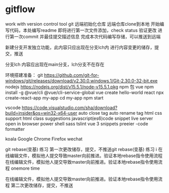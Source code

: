 # gitflow
work with version control tool git
远端初始化仓库
远端仓库clone到本地
开始编写代码，本处编写readme
即将进行第一次文件添加，check status 验证更改
进行第一次commit 并最佳提交描述信息
完成本次代码编写存储，可以推送到远端

新建分支开发独立功能，此内容只应出现在分支lch内
进行内容变更的储存，提交，推送

分支lch 内容应出现在main分支，lch分支不在存在

环境搭建准备：
git 
    https://github.com/git-for-windows/git/releases/download/v2.30.0.windows.1/Git-2.30.0-32-bit.exe
nodejs
    https://nodejs.org/dist/v15.5.1/node-v15.5.1.pkg
npm 包
    vue 
        npm install -g @vue/cli @vue/cli-service-global
        vue create hello-world
    react
        npx create-react-app my-app
        cd my-app
        npm start


vscode
    https://code.visualstudio.com/sha/download?build=insider&os=win32-x64-user
    auto close tag
    auto rename tag
    html css support 
    html class suggestions
    javascript(es6)code snippet
    live server
    open in browser
    power shell
    sass
    tslint
    vue 3 snippets
    preeier -code formatter

koala
Google Chrome   Firefox
wechat 

git rebase(变基) 练习 第一次更改储存，提交，不推送git rebase(变基) 练习 i
在线编辑文件，模拟他人提交导致master向前推进。验证本地rebase指令使用流程
在线编辑文件，模拟他人提交导致master向前推进。验证本地rebase指令使用流程 onemore time

在线编辑文件，模拟他人提交导致master向前推进。验证本地rebase指令使用流程
第二次更改储存，提交，不推送
